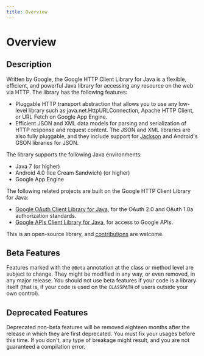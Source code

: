 ```yaml
---
title: Overview
---
```


# Overview

## Description

Written by Google, the Google HTTP Client Library for Java is a flexible, efficient, and powerful
Java library for accessing any resource on the web via HTTP. The library has the following
features:

- Pluggable HTTP transport abstraction that allows you to use any low-level library such as
java.net.HttpURLConnection, Apache HTTP Client, or URL Fetch on Google App Engine.
- Efficient JSON and XML data models for parsing and serialization of HTTP response and request
content. The JSON and XML libraries are also fully pluggable, and they include support for
[Jackson](https://github.com/FasterXML/jackson) and Android's GSON libraries for JSON.

The library supports the following Java environments:

- Java 7 (or higher)
- Android 4.0 (Ice Cream Sandwich) (or higher)
- Google App Engine

The following related projects are built on the Google HTTP Client Library for Java:

- [Google OAuth Client Library for Java][google-oauth-client], for the OAuth 2.0 and OAuth 1.0a
authorization standards.
- [Google APIs Client Library for Java][google-api-client], for access to Google APIs.

This is an open-source library, and [contributions][contributions] are welcome.

## Beta Features

Features marked with the `@Beta` annotation at the class or method level are subject to change. They
might be modified in any way, or even removed, in any major release. You should not use beta
features if your code is a library itself (that is, if your code is used on the `CLASSPATH` of users
outside your own control).

## Deprecated Features

Deprecated non-beta features will be removed eighteen months after the release in which they are
first deprecated. You must fix your usages before this time. If you don't, any type of breakage
might result, and you are not guaranteed a compilation error.

[google-oauth-client]: https://github.com/googleapis/google-oauth-java-client
[google-api-client]: https://github.com/googleapis/google-api-java-client
[contributions]: CONTRIBUTING.md

